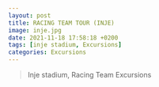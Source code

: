 ```yaml
---
layout: post
title: RACING TEAM TOUR (INJE)
image: inje.jpg
date: 2021-11-18 17:58:18 +0200
tags: [inje stadium, Excursions]
categories: Excursions
---
```

> Inje stadium, Racing Team Excursions

